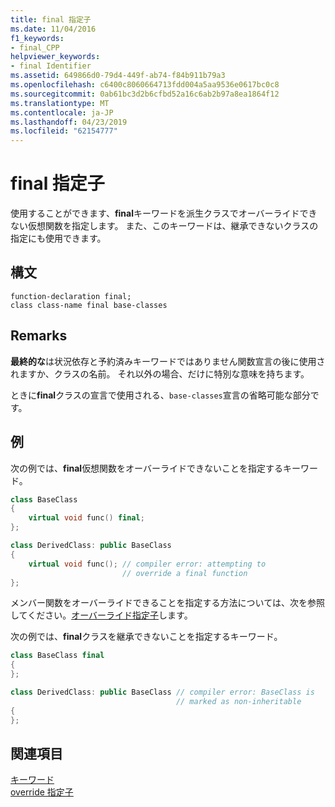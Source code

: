 ```yaml
---
title: final 指定子
ms.date: 11/04/2016
f1_keywords:
- final_CPP
helpviewer_keywords:
- final Identifier
ms.assetid: 649866d0-79d4-449f-ab74-f84b911b79a3
ms.openlocfilehash: c6400c8060664713fdd004a5aa9536e0617bc0c8
ms.sourcegitcommit: 0ab61bc3d2b6cfbd52a16c6ab2b97a8ea1864f12
ms.translationtype: MT
ms.contentlocale: ja-JP
ms.lasthandoff: 04/23/2019
ms.locfileid: "62154777"
---
```

# <a name="final-specifier"></a>final 指定子

使用することができます、**final**キーワードを派生クラスでオーバーライドできない仮想関数を指定します。 また、このキーワードは、継承できないクラスの指定にも使用できます。

## <a name="syntax"></a>構文

```
function-declaration final;
class class-name final base-classes
```

## <a name="remarks"></a>Remarks

**最終的な**は状況依存と予約済みキーワードではありません関数宣言の後に使用されますか、クラスの名前。 それ以外の場合、だけに特別な意味を持ちます。

ときに**final**クラスの宣言で使用される、`base-classes`宣言の省略可能な部分です。

## <a name="example"></a>例

次の例では、**final**仮想関数をオーバーライドできないことを指定するキーワード。

```cpp
class BaseClass
{
    virtual void func() final;
};

class DerivedClass: public BaseClass
{
    virtual void func(); // compiler error: attempting to
                         // override a final function
};
```

メンバー関数をオーバーライドできることを指定する方法については、次を参照してください。[オーバーライド指定子](../cpp/override-specifier.md)します。

次の例では、**final**クラスを継承できないことを指定するキーワード。

```cpp
class BaseClass final
{
};

class DerivedClass: public BaseClass // compiler error: BaseClass is
                                     // marked as non-inheritable
{
};
```

## <a name="see-also"></a>関連項目

[キーワード](../cpp/keywords-cpp.md)<br/>
[override 指定子](../cpp/override-specifier.md)
